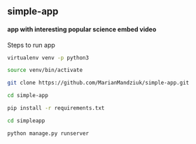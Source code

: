 ## simple-app
#### app with interesting popular science embed video
Steps to run app
```bash
virtualenv venv -p python3
```

```bash
source venv/bin/activate
```
```bash
git clone https://github.com/MarianMandziuk/simple-app.git
```
```bash
cd simple-app
```
```bash
pip install -r requirements.txt
```
```bash
cd simpleapp
```
```bash
python manage.py runserver
```
